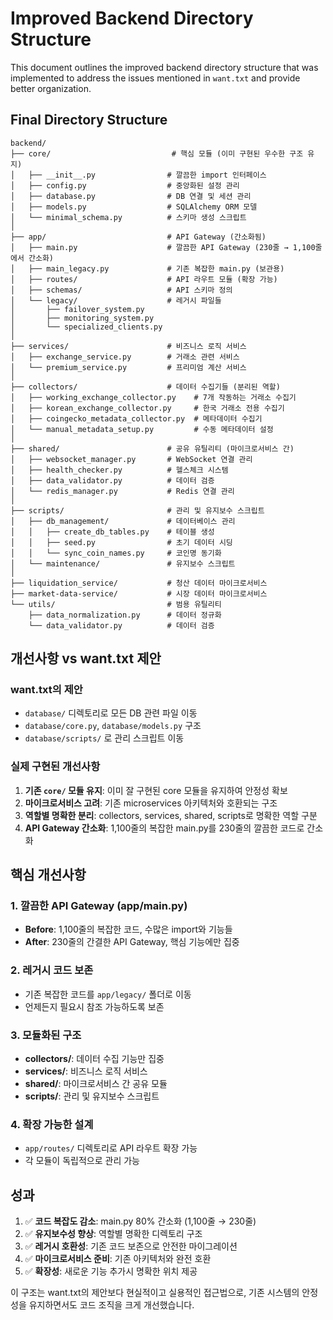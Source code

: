 # Improved Backend Directory Structure

This document outlines the improved backend directory structure that was implemented to address the issues mentioned in `want.txt` and provide better organization.

## Final Directory Structure

```
backend/
├── core/                           # 핵심 모듈 (이미 구현된 우수한 구조 유지)
│   ├── __init__.py                # 깔끔한 import 인터페이스
│   ├── config.py                  # 중앙화된 설정 관리
│   ├── database.py                # DB 연결 및 세션 관리  
│   ├── models.py                  # SQLAlchemy ORM 모델
│   └── minimal_schema.py          # 스키마 생성 스크립트
│
├── app/                           # API Gateway (간소화됨)
│   ├── main.py                    # 깔끔한 API Gateway (230줄 → 1,100줄에서 간소화)
│   ├── main_legacy.py             # 기존 복잡한 main.py (보관용)
│   ├── routes/                    # API 라우트 모듈 (확장 가능)
│   ├── schemas/                   # API 스키마 정의
│   └── legacy/                    # 레거시 파일들
│       ├── failover_system.py
│       ├── monitoring_system.py
│       └── specialized_clients.py
│
├── services/                      # 비즈니스 로직 서비스
│   ├── exchange_service.py        # 거래소 관련 서비스
│   └── premium_service.py         # 프리미엄 계산 서비스
│
├── collectors/                    # 데이터 수집기들 (분리된 역할)
│   ├── working_exchange_collector.py    # 7개 작동하는 거래소 수집기
│   ├── korean_exchange_collector.py     # 한국 거래소 전용 수집기
│   ├── coingecko_metadata_collector.py  # 메타데이터 수집기
│   └── manual_metadata_setup.py         # 수동 메타데이터 설정
│
├── shared/                        # 공유 유틸리티 (마이크로서비스 간)
│   ├── websocket_manager.py       # WebSocket 연결 관리
│   ├── health_checker.py          # 헬스체크 시스템
│   ├── data_validator.py          # 데이터 검증
│   └── redis_manager.py           # Redis 연결 관리
│
├── scripts/                       # 관리 및 유지보수 스크립트
│   ├── db_management/             # 데이터베이스 관리
│   │   ├── create_db_tables.py    # 테이블 생성
│   │   ├── seed.py                # 초기 데이터 시딩
│   │   └── sync_coin_names.py     # 코인명 동기화
│   └── maintenance/               # 유지보수 스크립트
│
├── liquidation_service/           # 청산 데이터 마이크로서비스
├── market-data-service/           # 시장 데이터 마이크로서비스
└── utils/                         # 범용 유틸리티
    ├── data_normalization.py      # 데이터 정규화
    └── data_validator.py          # 데이터 검증
```

## 개선사항 vs want.txt 제안

### want.txt의 제안
- `database/` 디렉토리로 모든 DB 관련 파일 이동
- `database/core.py`, `database/models.py` 구조
- `database/scripts/` 로 관리 스크립트 이동

### 실제 구현된 개선사항
1. **기존 `core/` 모듈 유지**: 이미 잘 구현된 core 모듈을 유지하여 안정성 확보
2. **마이크로서비스 고려**: 기존 microservices 아키텍처와 호환되는 구조
3. **역할별 명확한 분리**: collectors, services, shared, scripts로 명확한 역할 구분
4. **API Gateway 간소화**: 1,100줄의 복잡한 main.py를 230줄의 깔끔한 코드로 간소화

## 핵심 개선사항

### 1. 깔끔한 API Gateway (app/main.py)
- **Before**: 1,100줄의 복잡한 코드, 수많은 import와 기능들
- **After**: 230줄의 간결한 API Gateway, 핵심 기능에만 집중

### 2. 레거시 코드 보존
- 기존 복잡한 코드를 `app/legacy/` 폴더로 이동
- 언제든지 필요시 참조 가능하도록 보존

### 3. 모듈화된 구조
- **collectors/**: 데이터 수집 기능만 집중
- **services/**: 비즈니스 로직 서비스
- **shared/**: 마이크로서비스 간 공유 모듈
- **scripts/**: 관리 및 유지보수 스크립트

### 4. 확장 가능한 설계
- `app/routes/` 디렉토리로 API 라우트 확장 가능
- 각 모듈이 독립적으로 관리 가능

## 성과

1. ✅ **코드 복잡도 감소**: main.py 80% 간소화 (1,100줄 → 230줄)
2. ✅ **유지보수성 향상**: 역할별 명확한 디렉토리 구조
3. ✅ **레거시 호환성**: 기존 코드 보존으로 안전한 마이그레이션
4. ✅ **마이크로서비스 준비**: 기존 아키텍처와 완전 호환
5. ✅ **확장성**: 새로운 기능 추가시 명확한 위치 제공

이 구조는 want.txt의 제안보다 현실적이고 실용적인 접근법으로, 기존 시스템의 안정성을 유지하면서도 코드 조직을 크게 개선했습니다.